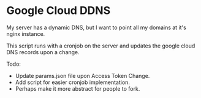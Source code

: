 # Google Cloud DDNS

My server has a dynamic DNS, but I want to point all my domains at it's nginx instance.

This script runs with a cronjob on the server and updates the google cloud DNS records upon a change.

Todo:
- Update params.json file upon Access Token Change.
- Add script for easier cronjob implementation. 
- Perhaps make it more abstract for people to fork.
